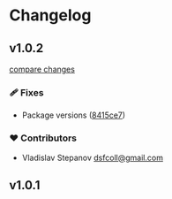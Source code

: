 # Changelog


## v1.0.2

[compare changes](https://github.com/VladStepanov/nuxt-elastic-cache/compare/v1.0.1...v1.0.2)


### 🩹 Fixes

  - Package versions ([8415ce7](https://github.com/VladStepanov/nuxt-elastic-cache/commit/8415ce7))

### ❤️  Contributors

- Vladislav Stepanov <dsfcoll@gmail.com>

## v1.0.1

